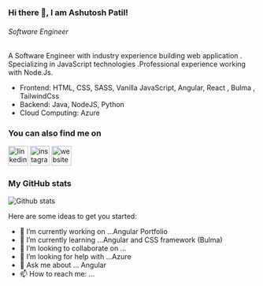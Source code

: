 ### Hi there 👋, I am Ashutosh Patil!
###### *Software Engineer*

A Software Engineer with industry experience building web application . Specializing in JavaScript technologies .Professional experience working with Node.Js. 

* Frontend: HTML, CSS, SASS, Vanilla JavaScript, Angular, React , Bulma , TailwindCss
* Backend: Java, NodeJS, Python
* Cloud Computing: Azure



### You can also find me on
[<img src='https://cdn.jsdelivr.net/npm/simple-icons@3.0.1/icons/linkedin.svg' alt='linkedin' height='40'>](https://www.linkedin.com/in/ashutosh-patil-89b1b7113)  [<img src='https://cdn.jsdelivr.net/npm/simple-icons@3.0.1/icons/instagram.svg' alt='instagram' height='40'>](https://www.instagram.com/ashutoshpatil_10/)   [<img src='https://cdn.jsdelivr.net/npm/simple-icons@3.0.1/icons/icloud.svg' alt='website' height='40'>](https://ashutoshpatil.surge.sh)  

### My GitHub stats
![Github stats](https://github-readme-stats.vercel.app/api?username=Ashutosh5370&show_icons=true)



Here are some ideas to get you started:

- 🔭 I’m currently working on ...Angular Portfolio
- 🌱 I’m currently learning ...Angular and CSS framework (Bulma)
- 👯 I’m looking to collaborate on ... 
- 🤔 I’m looking for help with ...Azure
- 💬 Ask me about ... Angular
- 📫 How to reach me: ...
